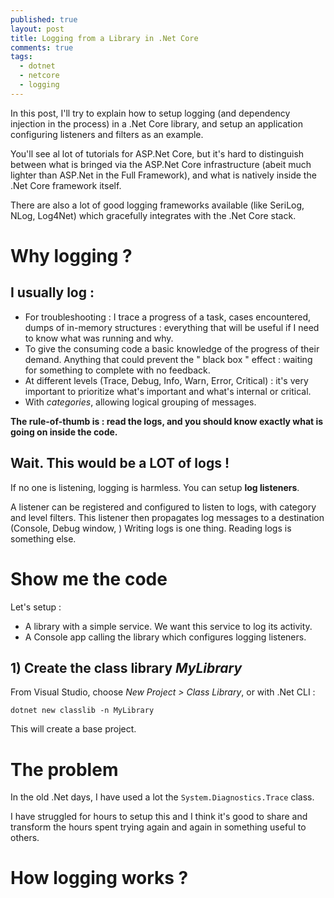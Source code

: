 ```yaml
---
published: true
layout: post
title: Logging from a Library in .Net Core
comments: true
tags:
  - dotnet
  - netcore
  - logging
---
```

In this post, I'll try to explain how to setup logging (and dependency injection in the process) in a .Net Core library, and setup an application configuring listeners and filters as an example.

You'll see al lot of tutorials for ASP.Net Core, but it's hard to distinguish between what is bringed via the ASP.Net Core infrastructure (abeit much lighter than ASP.Net in the Full Framework), and what is natively inside the .Net Core framework itself.

There are also a lot of good logging frameworks available (like SeriLog, NLog, Log4Net) which gracefully integrates with the .Net Core stack.

# Why logging ?

## I usually log :

- For troubleshooting : I trace a progress of a task, cases encountered, dumps of in-memory structures : everything that will be useful if I need to know what was running and why.
- To give the consuming code a basic knowledge of the progress of their demand. Anything that could prevent the " black box " effect : waiting for something to complete with no feedback.
- At different levels (Trace, Debug, Info, Warn, Error, Critical) : it's very important to prioritize what's important and what's internal or critical.
- With *categories*, allowing logical grouping of messages.

**The rule-of-thumb is : read the logs, and you should know exactly what is going on inside the code.**

## Wait. This would be a LOT of logs !

If no one is listening, logging is harmless. You can setup  **log listeners**.

A listener can be registered and configured to listen to logs, with category and level filters. This listener then propagates log messages to a destination (Console, Debug window, ) Writing logs is one thing. Reading logs is something else.

# Show me the code

Let's setup :

- A library with a simple service. We want this service to log its activity.
- A Console app calling the library which configures logging listeners.

## 1) Create the class library *MyLibrary*

From Visual Studio, choose *New Project > Class Library*,
or with .Net CLI :
```
dotnet new classlib -n MyLibrary
```
This will create a base project.

# The problem
In the old .Net days, I have used a lot the ```System.Diagnostics.Trace``` class.

I have struggled for hours to setup this and I think it's good to share and transform the hours spent trying again and again in something useful to others.

# How logging works ?
